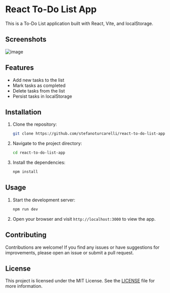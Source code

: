 # React To-Do List App

This is a To-Do List application built with React, Vite, and localStorage.

## Screenshots

![image](https://github.com/stefanoturcarelli/react-to-do-list-app/assets/67341828/b4a0fe61-4cb4-4aaa-8cf6-230dc60895be)

## Features

- Add new tasks to the list
- Mark tasks as completed
- Delete tasks from the list
- Persist tasks in localStorage

## Installation

1. Clone the repository:

   ```bash
   git clone https://github.com/stefanoturcarelli/react-to-do-list-app.git
   ```

2. Navigate to the project directory:

   ```bash
   cd react-to-do-list-app
   ```

3. Install the dependencies:

   ```bash
   npm install
   ```

## Usage

1. Start the development server:

   ```bash
   npm run dev
   ```

2. Open your browser and visit `http://localhost:3000` to view the app.

## Contributing

Contributions are welcome! If you find any issues or have suggestions for improvements, please open an issue or submit a pull request.

## License

This project is licensed under the MIT License. See the [LICENSE](LICENSE) file for more information.
